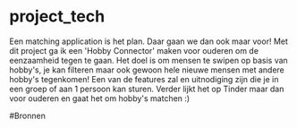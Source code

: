 # project_tech
Een matching application is het plan. Daar gaan we dan ook maar voor! Met dit project ga ik een 'Hobby Connector' maken voor ouderen om de eenzaamheid tegen te gaan. Het doel is om mensen te swipen op basis van hobby's, je kan filteren maar ook gewoon hele nieuwe mensen met andere hobby's tegenkomen! Een van de features zal en uitnodiging zijn die je in een groep of aan 1 persoon kan sturen. Verder lijkt het op Tinder maar dan voor ouderen en gaat het om hobby's matchen :)

#Bronnen
